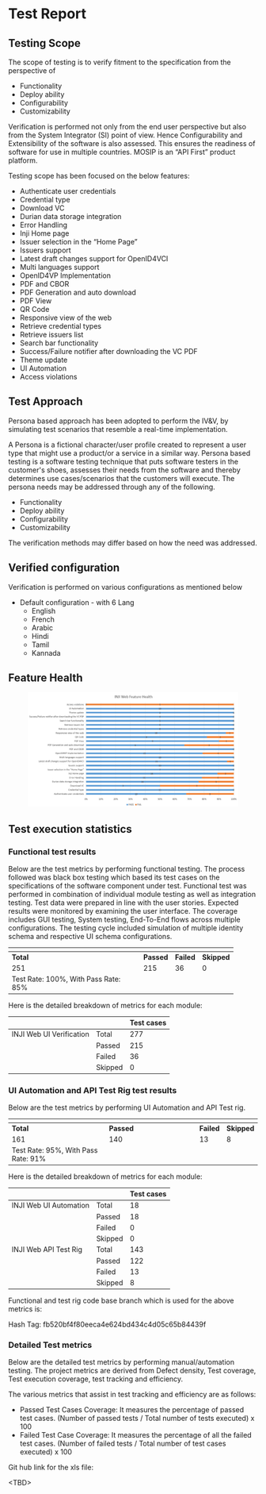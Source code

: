 # Test Report

## Testing Scope

The scope of testing is to verify fitment to the specification from the perspective of

* Functionality
* Deploy ability
* Configurability
* Customizability

Verification is performed not only from the end user perspective but also from the System Integrator (SI) point of view. Hence Configurability and Extensibility of the software is also assessed. This ensures the readiness of software for use in multiple countries. MOSIP is an “API First” product platform.

Testing scope has been focused on the below features:

* Authenticate user credentials
* Credential type
* Download VC
* Durian data storage integration
* Error Handling
* Inji Home page
* Issuer selection in the “Home Page”
* Issuers support
* Latest draft changes support for OpenID4VCI
* Multi languages support
* OpenID4VP Implementation
* PDF and CBOR
* PDF Generation and auto download
* PDF View
* QR Code
* Responsive view of the web
* Retrieve credential types
* Retrieve issuers list
* Search bar functionality
* Success/Failure notifier after downloading the VC PDF
* Theme update
* UI Automation
* Access violations

## Test Approach

Persona based approach has been adopted to perform the IV\&V, by simulating test scenarios that resemble a real-time implementation.

A Persona is a fictional character/user profile created to represent a user type that might use a product/or a service in a similar way. Persona based testing is a software testing technique that puts software testers in the customer's shoes, assesses their needs from the software and thereby determines use cases/scenarios that the customers will execute. The persona needs may be addressed through any of the following.

* Functionality
* Deploy ability
* Configurability
* Customizability

The verification methods may differ based on how the need was addressed.

## Verified configuration

Verification is performed on various configurations as mentioned below

* Default configuration - with 6 Lang
  * English
  * French
  * Arabic
  * Hindi
  * Tamil
  * Kannada

## Feature Health

<figure><img src="../../../.gitbook/assets/inji_web_0.10.0_test_report_feature_health_1.png" alt=""><figcaption></figcaption></figure>

## Test execution statistics

### Functional test results

Below are the test metrics by performing functional testing. The process followed was black box testing which based its test cases on the specifications of the software component under test. Functional test was performed in combination of individual module testing as well as integration testing. Test data were prepared in line with the user stories. Expected results were monitored by examining the user interface. The coverage includes GUI testing, System testing, End-To-End flows across multiple configurations. The testing cycle included simulation of multiple identity schema and respective UI schema configurations.

<table data-header-hidden><thead><tr><th width="252"></th><th></th><th></th><th></th></tr></thead><tbody><tr><td><strong>Total</strong></td><td><strong>Passed</strong></td><td><strong>Failed</strong></td><td><strong>Skipped</strong></td></tr><tr><td>251</td><td>215</td><td>36</td><td>0</td></tr><tr><td>Test Rate: 100%, With Pass Rate: 85%</td><td></td><td></td><td></td></tr></tbody></table>

Here is the detailed breakdown of metrics for each module:

|                          |         | **Test cases** |
| ------------------------ | ------- | -------------- |
| INJI Web UI Verification | Total   | 277            |
|                          | Passed  | 215            |
|                          | Failed  | 36             |
|                          | Skipped | 0              |

### UI Automation and API Test Rig test results

Below are the test metrics by performing UI Automation and API Test rig.

<table data-header-hidden><thead><tr><th width="231"></th><th width="208"></th><th></th><th></th></tr></thead><tbody><tr><td><strong>Total</strong></td><td><strong>Passed</strong></td><td><strong>Failed</strong></td><td><strong>Skipped</strong></td></tr><tr><td>161</td><td>140</td><td>13</td><td>8</td></tr><tr><td>Test Rate: 95%, With Pass Rate: 91%</td><td></td><td></td><td></td></tr></tbody></table>

Here is the detailed breakdown of metrics for each module:

|                        |         | **Test cases** |
| ---------------------- | ------- | -------------- |
| INJI Web UI Automation | Total   | 18             |
|                        | Passed  | 18             |
|                        | Failed  | 0              |
|                        | Skipped | 0              |
| INJI Web API Test Rig  | Total   | 143            |
|                        | Passed  | 122            |
|                        | Failed  | 13             |
|                        | Skipped | 8              |

Functional and test rig code base branch which is used for the above metrics is:

Hash Tag: fb520bf4f80eeca4e624bd434c4d05c65b84439f

### Detailed Test metrics

Below are the detailed test metrics by performing manual/automation testing. The project metrics are derived from Defect density, Test coverage, Test execution coverage, test tracking and efficiency.

The various metrics that assist in test tracking and efficiency are as follows:

* Passed Test Cases Coverage: It measures the percentage of passed test cases. (Number of passed tests / Total number of tests executed) x 100
* Failed Test Case Coverage: It measures the percentage of all the failed test cases. (Number of failed tests / Total number of test cases executed) x 100

Git hub link for the xls file:

\<TBD>
